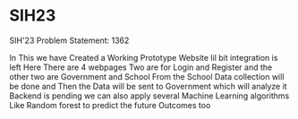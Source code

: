 # SIH23
SIH'23  Problem Statement: 1362

In This we have Created a Working Prototype Website lil bit integration is left
Here There are 4 webpages Two are for Login and Register and the other two are Government and School
From the School Data collection will be done and Then the Data will be sent to Government which will analyze it
Backend is pending we can also apply several Machine Learning algorithms Like Random forest to predict the future Outcomes too
